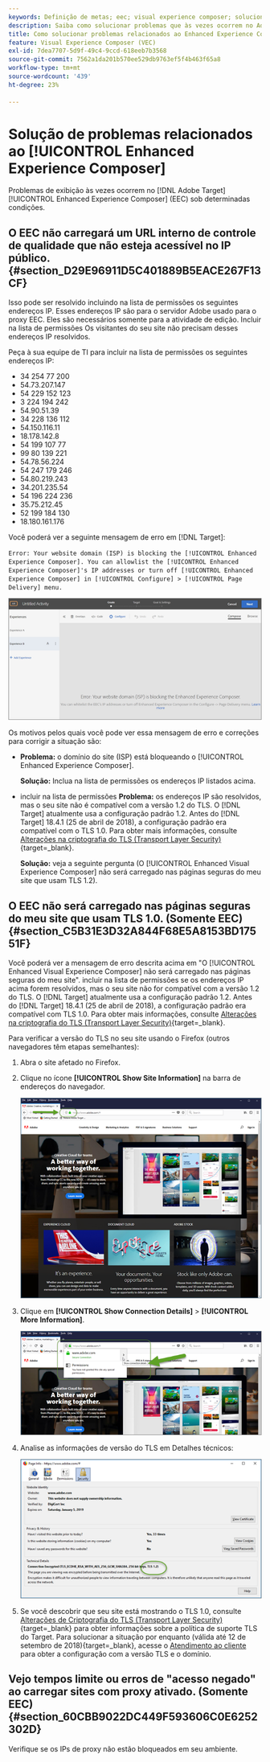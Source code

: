 ```yaml
---
keywords: Definição de metas; eec; visual experience composer; solucionar problemas do enhanced experience composer; solução de problemas
description: Saiba como solucionar problemas que às vezes ocorrem no Adobe [!DNL Target] Enhanced Experience Composer (EEC) sob determinadas condições.
title: Como solucionar problemas relacionados ao Enhanced Experience Composer?
feature: Visual Experience Composer (VEC)
exl-id: 7dea7707-5d9f-49c4-9ccd-618eeb7b3568
source-git-commit: 7562a1da201b570ee529db9763ef5f4b463f65a8
workflow-type: tm+mt
source-wordcount: '439'
ht-degree: 23%

---
```


# Solução de problemas relacionados ao [!UICONTROL Enhanced Experience Composer]

Problemas de exibição às vezes ocorrem no [!DNL Adobe Target] [!UICONTROL Enhanced Experience Composer] (EEC) sob determinadas condições.

## O EEC não carregará um URL interno de controle de qualidade que não esteja acessível no IP público. {#section_D29E96911D5C401889B5EACE267F13CF}

Isso pode ser resolvido incluindo na lista de permissões os seguintes endereços IP. Esses endereços IP são para o servidor Adobe usado para o proxy EEC. Eles são necessários somente para a atividade de edição. Incluir na lista de permissões Os visitantes do seu site não precisam desses endereços IP resolvidos.

Peça à sua equipe de TI para incluir na lista de permissões os seguintes endereços IP:

* 34 254 77 200
* 54.73.207.147
* 54 229 152 123
* 3 224 194 242
* 54.90.51.39
* 34 228 136 112
* 54.150.116.11
* 18.178.142.8
* 54 199 107 77
* 99 80 139 221
* 54.78.56.224
* 54 247 179 246
* 54.80.219.243
* 34.201.235.54
* 54 196 224 236
* 35.75.212.45
* 52 199 184 130
* 18.180.161.176

Você poderá ver a seguinte mensagem de erro em [!DNL Target]:

`Error: Your website domain (ISP) is blocking the [!UICONTROL Enhanced Experience Composer]. You can allowlist the [!UICONTROL Enhanced Experience Composer]'s IP addresses or turn off [!UICONTROL Enhanced Experience Composer] in [!UICONTROL Configure] > [!UICONTROL Page Delivery] menu.`

![Imagem de erro EEC](assets/EEC_error.png)

Os motivos pelos quais você pode ver essa mensagem de erro e correções para corrigir a situação são:

* **Problema:** o domínio do site (ISP) está bloqueando o [!UICONTROL Enhanced Experience Composer].

  **Solução:** Inclua na lista de permissões os endereços IP listados acima.

* incluir na lista de permissões **Problema:** os endereços IP são resolvidos, mas o seu site não é compatível com a versão 1.2 do TLS. O [!DNL Target] atualmente usa a configuração padrão 1.2. Antes do [!DNL Target] 18.4.1 (25 de abril de 2018), a configuração padrão era compatível com o TLS 1.0. Para obter mais informações, consulte [Alterações na criptografia do TLS (Transport Layer Security)](https://experienceleague.adobe.com/docs/target-dev/developer/implementation/tls-transport-layer-security-encryption.html){target=_blank}.

  **Solução:** veja a seguinte pergunta (O [!UICONTROL Enhanced Visual Experience Composer] não será carregado nas páginas seguras do meu site que usam TLS 1.2).

## O EEC não será carregado nas páginas seguras do meu site que usam TLS 1.0. (Somente EEC) {#section_C5B31E3D32A844F68E5A8153BD17551F}

Você poderá ver a mensagem de erro descrita acima em &quot;O [!UICONTROL Enhanced Visual Experience Composer] não será carregado nas páginas seguras do meu site&quot;. incluir na lista de permissões se os endereços IP acima forem resolvidos, mas o seu site não for compatível com a versão 1.2 do TLS. O [!DNL Target] atualmente usa a configuração padrão 1.2. Antes do [!DNL Target] 18.4.1 (25 de abril de 2018), a configuração padrão era compatível com TLS 1.0. Para obter mais informações, consulte [Alterações na criptografia do TLS (Transport Layer Security)](https://experienceleague.adobe.com/docs/target-dev/developer/implementation/tls-transport-layer-security-encryption.html){target=_blank}.

Para verificar a versão do TLS no seu site usando o Firefox (outros navegadores têm etapas semelhantes):

1. Abra o site afetado no Firefox.
1. Clique no ícone **[!UICONTROL Show Site Information]** na barra de endereços do navegador.

   ![imagem do firefox_more_info](assets/firefox_more_info.png)

1. Clique em **[!UICONTROL Show Connection Details]** > **[!UICONTROL More Information]**.

   ![imagem do firefox_more_info_2](assets/firefox_more_info_2.png)

1. Analise as informações de versão do TLS em Detalhes técnicos:

   ![imagem do firefox_more_info_3](assets/firefox_more_info_3.png)

1. Se você descobrir que seu site está mostrando o TLS 1.0, consulte [Alterações de Criptografia do TLS (Transport Layer Security)](https://experienceleague.adobe.com/docs/target-dev/developer/implementation/tls-transport-layer-security-encryption.html){target=_blank} para obter informações sobre a política de suporte TLS do Target. Para solucionar a situação por enquanto (válida até 12 de setembro de 2018){target=_blank}, acesse o [Atendimento ao cliente](/help/main/cmp-resources-and-contact-information.md#reference_ACA3391A00EF467B87930A450050077C) para obter a configuração com a versão TLS e o domínio.

## Vejo tempos limite ou erros de &quot;acesso negado&quot; ao carregar sites com proxy ativado. (Somente EEC) {#section_60CBB9022DC449F593606C0E6252302D}

Verifique se os IPs de proxy não estão bloqueados em seu ambiente.
